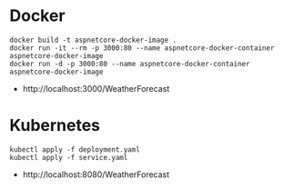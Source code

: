 # Docker

```
docker build -t aspnetcore-docker-image .
docker run -it --rm -p 3000:80 --name aspnetcore-docker-container aspnetcore-docker-image
docker run -d -p 3000:80 --name aspnetcore-docker-container aspnetcore-docker-image
```

- http://localhost:3000/WeatherForecast

# Kubernetes

```
kubectl apply -f deployment.yaml
kubectl apply -f service.yaml
```

- http://localhost:8080/WeatherForecast